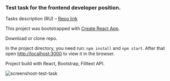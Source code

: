 
### Test task for the frontend developer position.

Tasks description (RU) – [Repo link](https://github.com/fugr-ru/frontend-javascript-test)

This project was bootstrapped with [Create React App](https://github.com/facebook/create-react-app).

Download or clone repo.

In the project directory, you need run:
`npm install` and `npm start`.
After that open [http://localhost:3000](http://localhost:3000) to view it in the browser.

Project build with React, Bootstrap, Filltext API.

![screenshoot-test-task](https://user-images.githubusercontent.com/20335885/55193943-fd766700-51b0-11e9-8b47-1aa0f8164230.jpg)





